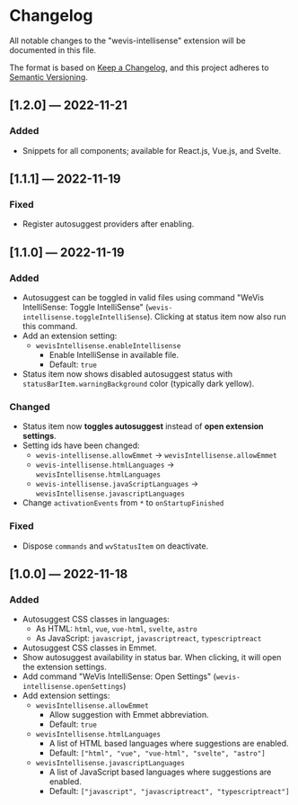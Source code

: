 # Changelog

All notable changes to the "wevis-intellisense" extension will be documented in this file.

The format is based on [Keep a Changelog](https://keepachangelog.com/en/1.0.0/),
and this project adheres to [Semantic Versioning](https://semver.org/spec/v2.0.0.html).

## [1.2.0] — 2022-11-21

### Added

- Snippets for all components; available for React.js, Vue.js, and Svelte.

## [1.1.1] — 2022-11-19

### Fixed

- Register autosuggest providers after enabling.

## [1.1.0] — 2022-11-19

### Added

- Autosuggest can be toggled in valid files using command "WeVis IntelliSense: Toggle IntelliSense" (`wevis-intellisense.toggleIntelliSense`). Clicking at status item now also run this command.
- Add an extension setting:
  - `wevisIntellisense.enableIntellisense`
    - Enable IntelliSense in available file.
    - Default: `true`
- Status item now shows disabled autosuggest status with `statusBarItem.warningBackground` color (typically dark yellow).

### Changed

- Status item now **toggles autosuggest** instead of **open extension settings**.
- Setting ids have been changed:
  - `wevis-intellisense.allowEmmet` -> `wevisIntellisense.allowEmmet`
  - `wevis-intellisense.htmlLanguages` -> `wevisIntellisense.htmlLanguages`
  - `wevis-intellisense.javaScriptLanguages` -> `wevisIntellisense.javascriptLanguages`
- Change `activationEvents` from `*` to `onStartupFinished`

### Fixed

- Dispose `commands` and `wvStatusItem` on deactivate.

## [1.0.0] — 2022-11-18

### Added

- Autosuggest CSS classes in languages:
  - As HTML: `html`, `vue`, `vue-html`, `svelte`, `astro`
  - As JavaScript: `javascript`, `javascriptreact`, `typescriptreact`
- Autosuggest CSS classes in Emmet.
- Show autosuggest availability in status bar. When clicking, it will open the extension settings.
- Add command "WeVis IntelliSense: Open Settings" (`wevis-intellisense.openSettings`)
- Add extension settings:
  - `wevisIntellisense.allowEmmet`
    - Allow suggestion with Emmet abbreviation.
    - Default: `true`
  - `wevisIntellisense.htmlLanguages`
    - A list of HTML based languages where suggestions are enabled.
    - Default: `["html", "vue", "vue-html", "svelte", "astro"]`
  - `wevisIntellisense.javascriptLanguages`
    - A list of JavaScript based languages where suggestions are enabled.
    - Default: `["javascript", "javascriptreact", "typescriptreact"]`
